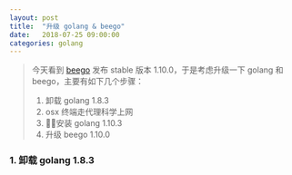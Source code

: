 ```yaml
---
layout: post
title:  "升级 golang & beego"
date:   2018-07-25 09:00:00
categories: golang
---
```


>今天看到 [beego](https://beego.me/) 发布 stable 版本 1.10.0，于是考虑升级一下 golang 和 beego，主要有如下几个步骤：
>
> 1. 卸载 golang 1.8.3 
> 2. osx 终端走代理科学上网 
> 3. 安装 golang 1.10.3
> 4. 升级 beego 1.10.0


### 1. 卸载 golang 1.8.3 

###  